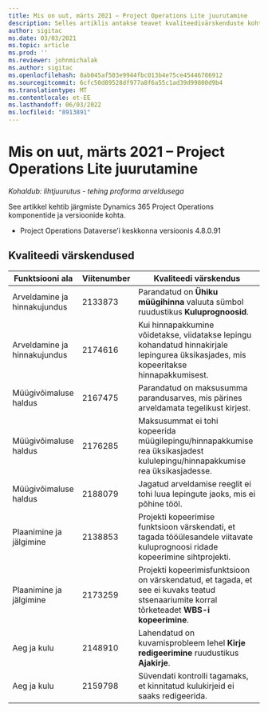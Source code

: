 ```yaml
---
title: Mis on uut, märts 2021 – Project Operations Lite juurutamine
description: Selles artiklis antakse teavet kvaliteedivärskenduste kohta, mis on saadaval Project Operations lite juurutuse 2021. aasta märtsi väljaandes.
author: sigitac
ms.date: 03/03/2021
ms.topic: article
ms.prod: ''
ms.reviewer: johnmichalak
ms.author: sigitac
ms.openlocfilehash: 8ab045af503e9944fbc013b4e75ce45446786912
ms.sourcegitcommit: 6cfc50d89528df977a8f6a55c1ad39d99800d9b4
ms.translationtype: MT
ms.contentlocale: et-EE
ms.lasthandoff: 06/03/2022
ms.locfileid: "8913891"
---
```

# <a name="whats-new-march-2021---project-operations-lite-deployment"></a>Mis on uut, märts 2021 – Project Operations Lite juurutamine

_Kohaldub: lihtjuurutus - tehing proforma arveldusega_


See artikkel kehtib järgmiste Dynamics 365 Project Operations komponentide ja versioonide kohta.

- Project Operations Dataverse’i keskkonna versioonis 4.8.0.91 

## <a name="quality-updates"></a>Kvaliteedi värskendused

| **Funktsiooni ala** | **Viitenumber** | **Kvaliteedi värskendus** |
| --- | --- | --- |
| Arveldamine ja hinnakujundus | 2133873 | Parandatud on **Ühiku müügihinna** valuuta sümbol ruudustikus **Kuluprognoosid**. |
| Arveldamine ja hinnakujundus | 2174616 | Kui hinnapakkumine võidetakse, viidatakse lepingu kohandatud hinnakirjale lepingurea üksikasjades, mis kopeeritakse hinnapakkumisest. |
| Müügivõimaluse haldus | 2167475 | Parandatud on maksusumma parandusarves, mis pärines arveldamata tegelikust kirjest. |
| Müügivõimaluse haldus | 2176285 | Maksusummat ei tohi kopeerida müügilepingu/hinnapakkumise rea üksikasjadest kululepingu/hinnapakkumise rea üksikasjadesse. |
| Müügivõimaluse haldus | 2188079 | Jagatud arveldamise reeglit ei tohi luua lepingute jaoks, mis ei põhine tööl. |
| Plaanimine ja jälgimine | 2138853 | Projekti kopeerimise funktsioon värskendati, et tagada tööülesandele viitavate kuluprognoosi ridade kopeerimine sihtprojekti. |
| Plaanimine ja jälgimine | 2173259 | Projekti kopeerimisfunktsioon on värskendatud, et tagada, et see ei kuvaks teatud stsenaariumite korral tõrketeadet **WBS-i kopeerimine**. |
| Aeg ja kulu | 2148910 | Lahendatud on kuvamisprobleem lehel **Kirje redigeerimine** ruudustikus **Ajakirje**. |
| Aeg ja kulu | 2159798 | Süvendati kontrolli tagamaks, et kinnitatud kulukirjeid ei saaks redigeerida. |


